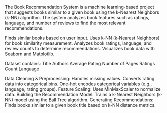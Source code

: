The Book Recommendation System is a machine learning-based project that suggests books similar to a given book using the k-Nearest Neighbors (k-NN) algorithm.
The system analyzes book features such as ratings, language, and number of reviews to find the most relevant recommendations.

Finds similar books based on user input.
Uses k-NN (k-Nearest Neighbors) for book similarity measurement.
Analyzes book ratings, language, and review counts to determine recommendations.
Visualizes book data with Seaborn and Matplotlib.

 Dataset contains:
Title
Authors
Average Rating
Number of Pages
Ratings Count
Language

Data Cleaning & Preprocessing:
  Handles missing values.
  Converts rating data into categorical bins.
  One-hot encodes categorical variables (e.g., language, rating groups).
Feature Scaling:
  Uses MinMaxScaler to normalize data.
Building the Recommendation Model:
  Trains a k-Nearest Neighbors (k-NN) model using the Ball Tree algorithm.
Generating Recommendations:
  Finds books similar to a given book title based on k-NN distance metrics.
  
